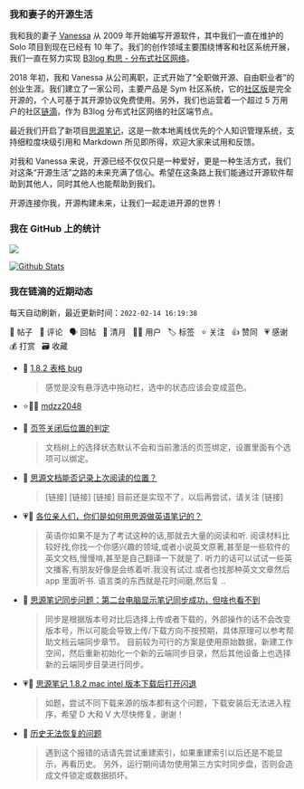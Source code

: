 ### 我和妻子的开源生活

我和我的妻子 [Vanessa](https://github.com/Vanessa219) 从 2009 年开始编写开源软件，其中我们一直在维护的 Solo 项目到现在已经有 10 年了。我们的创作领域主要围绕博客和社区系统开展，我们一直在努力实现 [B3log 构思 - 分布式社区网络](https://ld246.com/article/1546941897596)。

2018 年初，我和 Vanessa 从公司离职，正式开始了“全职做开源、自由职业者”的创业生涯。我们建立了一家公司，主要产品是 Sym 社区系统，它的[社区版](https://github.com/88250/symphony)是完全开源的，个人可基于其开源协议免费使用。另外，我们也运营着一个超过 5 万用户的社区[链滴](https://ld246.com)，作为 B3log 分布式社区网络的社区端节点。

最近我们开启了新项目[思源笔记](https://github.com/siyuan-note/siyuan)，这是一款本地离线优先的个人知识管理系统，支持细粒度块级引用和 Markdown 所见即所得，欢迎大家来试用和反馈。

对我和 Vanessa 来说，开源已经不仅仅只是一种爱好，更是一种生活方式，我们对这条“开源生活”之路的未来充满了信心。希望在这条路上我们能通过开源软件帮助到其他人，同时其他人也能帮助到我们。

开源连接你我，开源构建未来，让我们一起走进开源的世界！

### 我在 GitHub 上的统计

<a title="Hits" target="_blank" href="https://github.com/88250/88250"><img src="https://hits.b3log.org/88250/88250.svg"></a>

[![Github Stats](https://github-readme-stats.vercel.app/api?username=88250&theme=tokyonight&show_icons=true)](https://github.com/88250)

<!--events start -->

### 我在链滴的近期动态

每天自动刷新，最近更新时间：`2022-02-14 16:19:38`

📝 帖子 &nbsp; 💬 评论 &nbsp; 🗣 回帖 &nbsp; 🌙 清月 &nbsp; 👨‍💻 用户 &nbsp; 🏷️ 标签 &nbsp; ⭐️ 关注 &nbsp; 👍 赞同 &nbsp; 💗 感谢 &nbsp; 💰 打赏 &nbsp; 🗃 收藏

* 💬 [1.8.2 表格 bug](https://ld246.com/article/1644732593735/comment/1644812509519#comments)

  > 感觉是没有悬浮选中拖动栏，选中的状态应该会变成蓝色。
* ⭐️👨‍💻 [mdzz2048](https://ld246.com/member/mdzz2048)

  > 
* 💬 [页签关闭后位置的判定](https://ld246.com/article/1644763258622/comment/1644763363223#comments)

  > 文档树上的选择状态默认不会和当前激活的页签绑定，设置里面有个选项可以绑定。
* 💬 [思源文档能否记录上次阅读的位置？](https://ld246.com/article/1644762977238/comment/1644763125384#comments)

  > [链接] [链接] [链接] 目前还是实现不了，以后再尝试，请关注 [链接]
* 💗💬 [各位亲人们，你们是如何用思源做英语笔记的？](https://ld246.com/article/1644739667446/comment/1644755997599#comments)

  > 英语你如果不是为了考试这种的话,那就去大量的阅读和听. 阅读材料比较好找,你找一个你感兴趣的领域,或者小说英文原著,甚至是一些软件的英文文档,慢慢啃,甚至是自己翻译一下就是了. 听力的话可以试试一些英文播客,有朋友好像是会练着听.我没有试过.或者也找那种英文文章然后 app 里面听书. 语言类的东西就是花时间磨,然后复 ..
* 💬 [思源笔记同步问题：第二台电脑显示笔记同步成功，但啥也看不到](https://ld246.com/article/1644503327078/comment/1644761683290#comments)

  > 同步是根据版本号对比后选择上传或者下载的，外部操作的话不会改变版本号，所以可能会导致上传/下载方向不按预期，具体原理可以参考帮助文档云端同步章节。 目前较为可行的方案是使用原始数据，新建工作空间，然后重新初始化一个新的云端同步目录，然后其他设备上也选择新的云端同步目录进行同步。
* 💗📝 [思源笔记 1.8.2 mac intel 版本下载后打开闪退](https://ld246.com/article/1644733261885)

  > 如题，尝试不同下载来源的版本都有这个问题，下载安装后无法进入程序，希望 D 大和 V 大尽快修复，谢谢！
* 💬 [历史无法恢复的问题](https://ld246.com/article/1644759076484/comment/1644759308945#comments)

  > 遇到这个报错的话请先尝试重建索引，如果重建索引以后还是不能显示，再看历史。 另外，运行期间请勿使用第三方实时同步盘，否则会造成文件锁定或数据损坏。


<!--events end -->
